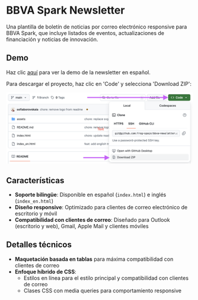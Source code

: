 # BBVA Spark Newsletter

Una plantilla de boletín de noticias por correo electrónico responsive para BBVA Spark, que incluye listados de eventos, actualizaciones de financiación y noticias de innovación.

## Demo

Haz clic [aquí](https://frog-spain.github.io/bbva-newsletter/) para ver la demo de la newsletter en español.

Para descargar el proyecto, haz clic en 'Code' y selecciona 'Download ZIP':

![Download instruction](assets/Screenshot%202025-10-20%20at%2012.48.22.png)

## Características

- **Soporte bilingüe**: Disponible en español (`index.html`) e inglés (`index_en.html`)
- **Diseño responsive**: Optimizado para clientes de correo electrónico de escritorio y móvil
- **Compatibilidad con clientes de correo**: Diseñado para Outlook (escritorio y web), Gmail, Apple Mail y clientes móviles

## Detalles técnicos

- **Maquetación basada en tablas** para máxima compatibilidad con clientes de correo
- **Enfoque híbrido de CSS**:
  - Estilos en línea para el estilo principal y compatibilidad con clientes de correo
  - Clases CSS con media queries para comportamiento responsive
